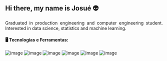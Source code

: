 
## Hi there, my name is Josué 👽

<p align="justify">
Graduated in production engineering and computer engineering student. Interested in data science, statistics and machine learning.
</p>

#### 🖥️ Tecnologias e Ferramentas:

![image](https://img.shields.io/badge/Jupyter-F37626.svg?&style=for-the-badge&logo=Jupyter&logoColor=white) ![image](https://img.shields.io/badge/Python-FFD43B?style=for-the-badge&logo=python&logoColor=blue) ![image](https://img.shields.io/badge/Pandas-2C2D72?style=for-the-badge&logo=pandas&logoColor=white) ![image](https://img.shields.io/badge/Numpy-777BB4?style=for-the-badge&logo=numpy&logoColor=white) ![image](https://img.shields.io/badge/scikit_learn-F7931E?style=for-the-badge&logo=scikit-learn&logoColor=white) ![image](https://img.shields.io/badge/R-276DC3?style=for-the-badge&logo=r&logoColor=white) 





